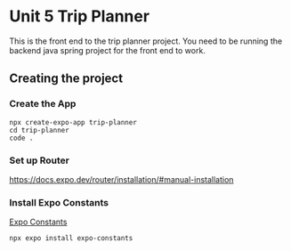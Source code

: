 # Unit 5 Trip Planner

This is the front end to the trip planner project. You need to be running the backend java spring project for the front end to work. 

## Creating the project

### Create the App

```
npx create-expo-app trip-planner
cd trip-planner
code .
```

### Set up Router

https://docs.expo.dev/router/installation/#manual-installation

### Install Expo Constants
[Expo Constants](https://docs.expo.dev/versions/latest/sdk/constants/)
```
npx expo install expo-constants
```


